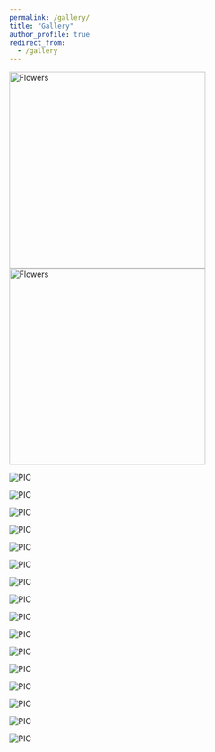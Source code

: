 ```yaml
---
permalink: /gallery/
title: "Gallery"
author_profile: true
redirect_from: 
  - /gallery
---
```




<picture>
  
  <img src="/images/TUI-B787.JPG" alt="Flowers" style="width:350px;">
  <img src="/images/TUI-B767.JPG" alt="Flowers" style="width:350px;">
</picture>

![PIC](/images/MU-C919.JPG)

![PIC](/images/TUI-B767.JPG)

![PIC](/images/NYC.JPG)

![PIC](/images/TUI-B787.JPG)

![PIC](/images/VS-A330.JPG)

![PIC](/images/EI-A330.JPG)

![PIC](/images/Jet2-B757.JPG)

![PIC](/images/UA-B772.JPG)

![PIC](/images/EK-A380.JPG)

![PIC](/images/Kyoto.JPG)

![PIC](/images/Menyuan-CRH5.JPG)

![PIC](/images/Museum.JPG)

![PIC](/images/Fuji.JPG)

![PIC](/images/SQ-A380.JPG)

![PIC](/images/Qinghai.JPG)

![PIC](/images/Cornell.JPG)
